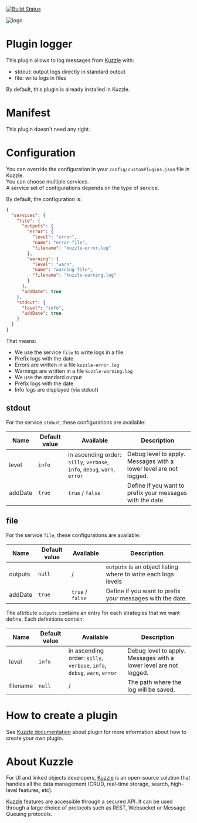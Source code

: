 [![Build Status](https://travis-ci.org/kuzzleio/kuzzle-plugin-logger.svg?branch=master)](https://travis-ci.org/kuzzleio/kuzzle-plugin-logger)

![logo](https://raw.githubusercontent.com/kuzzleio/kuzzle/master/docs/images/logo.png)

# Plugin logger

This plugin allows to log messages from [Kuzzle](https://github.com/kuzzleio/kuzzle) with:
* stdout: output logs directly in standard output
* file: write logs in files

By default, this plugin is already installed in Kuzzle.

# Manifest

This plugin doesn't need any right.

# Configuration

You can override the configuration in your `config/customPlugins.json` file in Kuzzle.  
You can choose multiple services.  
A service set of configurations depends on the type of service.

By default, the configuration is:

```json
{
  "services": {
    "file": {
      "outputs": {
        "error": {
          "level": "error",
          "name": "error-file",
          "filename": "kuzzle-error.log"
        },
        "warning": {
          "level": "warn",
          "name": "warning-file",
          "filename": "kuzzle-warning.log"
        }
      },
      "addDate": true
    },
    "stdout": {
      "level": "info",
      "addDate": true
    }
  }
}
```

That means:
* We use the service `file` to write logs in a file.
 * Prefix logs with the date
 * Errors are written in a file `kuzzle-error.log`
 * Warnings are written in a file `kuzzle-warning.log`
* We use the standard output
 * Prefix logs with the date
 * Info logs are displayed (via stdout)

## stdout

For the service `stdout`, these configurations are available:

| Name | Default value | Available | Description                 |
|------|---------------|-----------|-----------------------------|
| level | `info`   | in ascending order: `silly`, `verbose`, `info`, `debug`, `warn`, `error` | Debug level to apply. Messages with a lower level are not logged. |
| addDate | `true` | `true` / `false` | Define if you want to prefix your messages with the date. |

## file

For the service `file`, these configurations are available:

| Name | Default value | Available | Description                 |
|------|---------------|-----------|-----------------------------|
| outputs | `null` | / | `outputs` is an object listing where to write each logs levels |
| addDate | `true` | `true` / `false` | Define if you want to prefix your messages with the date. |


The attribute `outputs` contains an entry for each strategies that we want define. Each definitions contain:

| Name | Default value | Available | Description                 |
|------|---------------|-----------|-----------------------------|
| level | `info`   | in ascending order: `silly`, `verbose`, `info`, `debug`, `warn`, `error` | Debug level to apply. Messages with a lower level are not logged. |
| filename | `null` | / | The path where the log will be saved. |

# How to create a plugin

See [Kuzzle documentation](https://github.com/kuzzleio/kuzzle/blob/develop/docs/plugins.md) about plugin for more information about how to create your own plugin.

# About Kuzzle

For UI and linked objects developers, [Kuzzle](https://github.com/kuzzleio/kuzzle) is an open-source solution that handles all the data management
(CRUD, real-time storage, search, high-level features, etc).

[Kuzzle](https://github.com/kuzzleio/kuzzle) features are accessible through a secured API. It can be used through a large choice of protocols such as REST, Websocket or Message Queuing protocols.